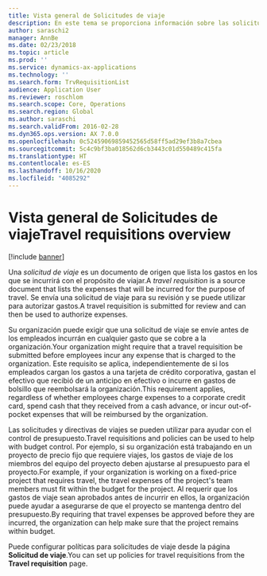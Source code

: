 ```yaml
---
title: Vista general de Solicitudes de viaje
description: En este tema se proporciona información sobre las solicitudes de viaje. Una solicitud de viaje documenta los gastos en los que se incurrirá con el propósito de viajar.
author: saraschi2
manager: AnnBe
ms.date: 02/23/2018
ms.topic: article
ms.prod: ''
ms.service: dynamics-ax-applications
ms.technology: ''
ms.search.form: TrvRequisitionList
audience: Application User
ms.reviewer: roschlom
ms.search.scope: Core, Operations
ms.search.region: Global
ms.author: saraschi
ms.search.validFrom: 2016-02-28
ms.dyn365.ops.version: AX 7.0.0
ms.openlocfilehash: 0c52459069859452565d58ff5ad29ef3b8a7cbea
ms.sourcegitcommit: 5c4c9bf3ba018562d6cb3443c01d550489c415fa
ms.translationtype: HT
ms.contentlocale: es-ES
ms.lasthandoff: 10/16/2020
ms.locfileid: "4085292"
---
```

# <a name="travel-requisitions-overview"></a><span data-ttu-id="9c251-104">Vista general de Solicitudes de viaje</span><span class="sxs-lookup"><span data-stu-id="9c251-104">Travel requisitions overview</span></span>

[!include [banner](../includes/banner.md)]

<span data-ttu-id="9c251-105">Una *solicitud de viaje* es un documento de origen que lista los gastos en los que se incurrirá con el propósito de viajar.</span><span class="sxs-lookup"><span data-stu-id="9c251-105">A *travel requisition* is a source document that lists the expenses that will be incurred for the purpose of travel.</span></span> <span data-ttu-id="9c251-106">Se envía una solicitud de viaje para su revisión y se puede utilizar para autorizar gastos.</span><span class="sxs-lookup"><span data-stu-id="9c251-106">A travel requisition is submitted for review and can then be used to authorize expenses.</span></span>

<span data-ttu-id="9c251-107">Su organización puede exigir que una solicitud de viaje se envíe antes de los empleados incurrán en cualquier gasto que se cobre a la organización.</span><span class="sxs-lookup"><span data-stu-id="9c251-107">Your organization might require that a travel requisition be submitted before employees incur any expense that is charged to the organization.</span></span> <span data-ttu-id="9c251-108">Este requisito se aplica, independientemente de si los empleados cargan los gastos a una tarjeta de crédito corporativa, gastan el efectivo que recibió de un anticipo en efectivo o incurre en gastos de bolsillo que reembolsará la organización.</span><span class="sxs-lookup"><span data-stu-id="9c251-108">This requirement applies, regardless of whether employees charge expenses to a corporate credit card, spend cash that they received from a cash advance, or incur out-of-pocket expenses that will be reimbursed by the organization.</span></span>

<span data-ttu-id="9c251-109">Las solicitudes y directivas de viajes se pueden utilizar para ayudar con el control de presupuesto.</span><span class="sxs-lookup"><span data-stu-id="9c251-109">Travel requisitions and policies can be used to help with budget control.</span></span> <span data-ttu-id="9c251-110">Por ejemplo, si su organización está trabajando en un proyecto de precio fijo que requiere viajes, los gastos de viaje de los miembros del equipo del proyecto deben ajustarse al presupuesto para el proyecto.</span><span class="sxs-lookup"><span data-stu-id="9c251-110">For example, if your organization is working on a fixed-price project that requires travel, the travel expenses of the project's team members must fit within the budget for the project.</span></span> <span data-ttu-id="9c251-111">Al requerir que los gastos de viaje sean aprobados antes de incurrir en ellos, la organización puede ayudar a asegurarse de que el proyecto se mantenga dentro del presupuesto.</span><span class="sxs-lookup"><span data-stu-id="9c251-111">By requiring that travel expenses be approved before they are incurred, the organization can help make sure that the project remains within budget.</span></span>

<span data-ttu-id="9c251-112">Puede configurar políticas para solicitudes de viaje desde la página **Solicitud de viaje**.</span><span class="sxs-lookup"><span data-stu-id="9c251-112">You can set up policies for travel requisitions from the **Travel requisition** page.</span></span>
